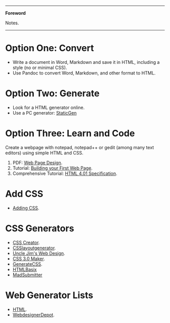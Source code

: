 <!-----

[TOC]
-->
---

**Foreword**

Notes.

---

# Option One: Convert

- Write a document in Word, Markdown and save it in HTML, including a style (no or minimal CSS).
- Use Pandoc to convert Word, Markdown, and other format to HTML.

# Option Two: Generate

- Look for a HTML generator online.
- Use a PC generator: [StaticGen](https://www.staticgen.com/)

# Option Three: Learn and Code

Create a webpage with notepad, notepad++ or gedit (among many text editors) using simple HTML and CSS.

1. PDF: [Web Page Design](http://web.cerritos.edu/pnguyen/SitePages/cis160/web%20page%20design.pdf).
1. Tutorial: [Building your First Web Page](http://learn.shayhowe.com/html-css/building-your-first-web-page/).
1. Comprehensive Tutorial: [HTML 4.01 Specification](https://www.w3.org/TR/REC-html40/cover.html#minitoc).

# Add CSS

- [Adding CSS](http://matthewjamestaylor.com/blog/adding-css-to-html-with-link-embed-inline-and-import).

# CSS Generators

- [CSS Creator](http://csscreator.com/tools/cssgenerate).
- [CSSlayoutgenerator](http://csslayoutgenerator.com/).
- [Uncle Jim's Web Design](http://jdstiles.com/java/ssgen.html).
- [CSS 3.0 Maker](http://www.css3maker.com/).
- [GenerateCSS](http://www.generatecss.com/).
- [HTMLBasix](http:/./www.htmlbasix.com/stylesheet.shtml)
- [MadSubmitter](http://www.madsubmitter.com/css-generator/)

# Web Generator Lists

- [HTML](http://www.html.am/).
- [WebdesignerDepot](http://www.webdesignerdepot.com/2012/04/15-great-html5-and-css3-generators/).
